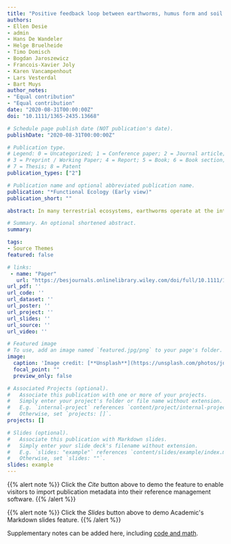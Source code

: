 ```yaml
---
title: "Positive feedback loop between earthworms, humus form and soil pH reinforces earthworm abundance in European forests"
authors:
- Ellen Desie
- admin
- Hans De Wandeler
- Helge Bruelheide
- Timo Domisch
- Bogdan Jaroszewicz
- Francois-Xavier Joly
- Karen Vancampenhout
- Lars Vesterdal
- Bart Muys
author_notes:
- "Equal contribution"
- "Equal contribution"
date: "2020-08-31T00:00:00Z"
doi: "10.1111/1365-2435.13668"

# Schedule page publish date (NOT publication's date).
publishDate: "2020-08-31T00:00:00Z"

# Publication type.
# Legend: 0 = Uncategorized; 1 = Conference paper; 2 = Journal article;
# 3 = Preprint / Working Paper; 4 = Report; 5 = Book; 6 = Book section;
# 7 = Thesis; 8 = Patent
publication_types: ["2"]

# Publication name and optional abbreviated publication name.
publication: "*Functional Ecology (Early view)"
publication_short: ""

abstract: In many terrestrial ecosystems, earthworms operate at the interface between plants and soil. As ecosystem engineers, they affect key ecosystem functions such as decomposition, nutrient cycling and bioturbation. Their incidence and abundance depends on several soil properties, yet simultaneously they also impact soil properties themselves. The existence of a positive feedback loop in which earthworm activity maintains their own niche—by promoting turnover rate in the forest floor, thereby increasing topsoil pH and creating suitable living conditions for themselves—has been suggested before, yet lacks supporting evidence. Here we assessed how tree species litter traits relate to such below‐ground interactions in forests across Europe. Specifically, we hypothesized a below‐ground feedback loop between burrowing earthworm biomass, humus form and pH, affected by litter quality. We tested this hypothesis by means of structural equation modelling. Our results demonstrate that litter nutrient concentrations affect both burrowing and litter dwelling earthworm biomass, which in turn directly impacts humus form and indirectly soil pH. At a continental scale, that is, including all edaphic conditions, soil pH did not feed into earthworm biomass nor could we link leaf structural recalcitrance (e.g. lignin) or functional diversity to below‐ground interactions. However, in forests where moisture is not limiting, soil acidity proved an important factor determining the context of below‐ground interactions. Therefore, we were able to confirm the hypothesized feedback loop for forest ecosystems with soil pH ≤ 5. In calcareous and/or periodically dry forests, other factors than soil chemistry and litter quality became determinant for earthworm biomass. The activity of burrowing earthworms is pivotal in below‐ground ecosystem functioning of mesic forest soils, impacting litter accumulation and forest floor conditions above‐ground, the pH and nutrient status below‐ground and ultimately their own living conditions. This highlights earthworm bioturbation as a key mechanism for understanding plant–soil interactions in forests.

# Summary. An optional shortened abstract.
summary:

tags:
- Source Themes
featured: false

# links:
 - name: "Paper"
   url: "https://besjournals.onlinelibrary.wiley.com/doi/full/10.1111/1365-2435.13668"
url_pdf: ''
url_code: ''
url_dataset: ''
url_poster: ''
url_project: ''
url_slides: ''
url_source: ''
url_video: ''

# Featured image
# To use, add an image named `featured.jpg/png` to your page's folder. 
image:
  caption: 'Image credit: [**Unsplash**](https://unsplash.com/photos/jdD8gXaTZsc)'
  focal_point: ""
  preview_only: false

# Associated Projects (optional).
#   Associate this publication with one or more of your projects.
#   Simply enter your project's folder or file name without extension.
#   E.g. `internal-project` references `content/project/internal-project/index.md`.
#   Otherwise, set `projects: []`.
projects: []

# Slides (optional).
#   Associate this publication with Markdown slides.
#   Simply enter your slide deck's filename without extension.
#   E.g. `slides: "example"` references `content/slides/example/index.md`.
#   Otherwise, set `slides: ""`.
slides: example
---
```


{{% alert note %}}
Click the *Cite* button above to demo the feature to enable visitors to import publication metadata into their reference management software.
{{% /alert %}}

{{% alert note %}}
Click the *Slides* button above to demo Academic's Markdown slides feature.
{{% /alert %}}

Supplementary notes can be added here, including [code and math](https://sourcethemes.com/academic/docs/writing-markdown-latex/).
